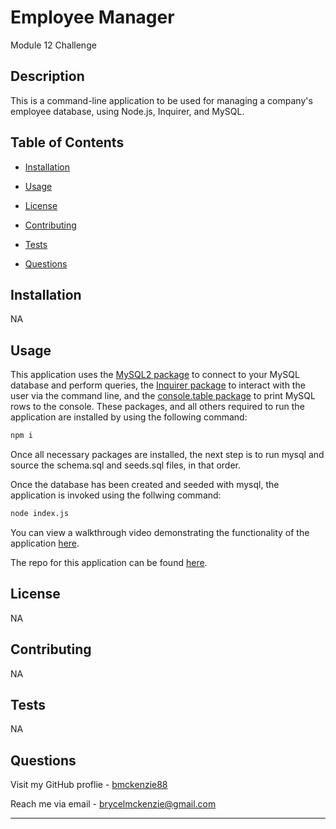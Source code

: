 
# Employee Manager
Module 12 Challenge

## Description

This is a command-line application to be used for managing a company's employee database, using Node.js, Inquirer, and MySQL.

## Table of Contents

- [Installation](#installation)

- [Usage](#usage)

- [License](#license)

- [Contributing](#contributing)

- [Tests](#tests)

- [Questions](#questions)


## Installation

NA

## Usage

This application uses the [MySQL2 package](https://www.npmjs.com/package/mysql2) to connect to your MySQL database and perform queries, the [Inquirer package](https://www.npmjs.com/package/inquirer/v/8.2.4) to interact with the user via the command line, and the [console.table package](https://www.npmjs.com/package/console.table) to print MySQL rows to the console. These packages, and all others required to run the application are installed by using the following command:


```bash
npm i
```

Once all necessary packages are installed, the next step is to run mysql and source the schema.sql and seeds.sql files, in that order.

Once the database has been created and seeded with mysql, the application is invoked using the follwing command:


```bash
node index.js
```


You can view a walkthrough video demonstrating the functionality of the application [here](https://www.youtube.com/watch?v=X1XztVBEn68).


The repo for this application can be found [here](https://github.com/bmckenzie88/module-12-literate-octo-telegram).


## License

NA

## Contributing

NA

## Tests

NA

## Questions

Visit my GitHub proflie - [bmckenzie88](https://github.com/bmckenzie88)


Reach me via email - [brycelmckenzie@gmail.com](mailto:brycelmckenzie@gmail.com)


---
